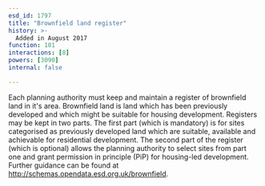 ```yaml
---
esd_id: 1797
title: "Brownfield land register"
history: >-
  Added in August 2017
function: 101
interactions: [8]
powers: [3090]
internal: false

---
```


Each planning authority must keep and maintain a register of brownfield land in it's area.  Brownfield land is land which has been previously developed and which might be suitable for housing development.  Registers may be kept in two parts.  The first part (which is mandatory) is for sites categorised as previously developed land which are suitable, available and achievable for residential development.  The second part of the register (which is optional) allows the planning authority to select sites from part one and grant permission in principle (PiP) for housing-led development.  Further guidance can be found at http://schemas.opendata.esd.org.uk/brownfield.

